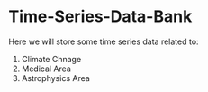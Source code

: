 # Time-Series-Data-Bank
Here we will store some time series data related to: 
1. Climate Chnage
2. Medical Area
3. Astrophysics Area
